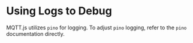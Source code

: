 # Using Logs to Debug

MQTT.js utilizes `pino` for logging. To adjust `pino` logging, refer to the `pino` documentation directly.